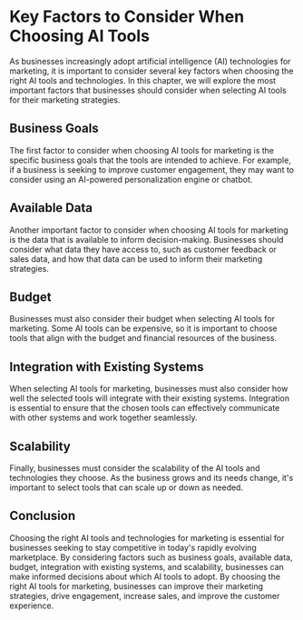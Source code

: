 Key Factors to Consider When Choosing AI Tools
=====================================================================================================================

As businesses increasingly adopt artificial intelligence (AI) technologies for marketing, it is important to consider several key factors when choosing the right AI tools and technologies. In this chapter, we will explore the most important factors that businesses should consider when selecting AI tools for their marketing strategies.

Business Goals
--------------

The first factor to consider when choosing AI tools for marketing is the specific business goals that the tools are intended to achieve. For example, if a business is seeking to improve customer engagement, they may want to consider using an AI-powered personalization engine or chatbot.

Available Data
--------------

Another important factor to consider when choosing AI tools for marketing is the data that is available to inform decision-making. Businesses should consider what data they have access to, such as customer feedback or sales data, and how that data can be used to inform their marketing strategies.

Budget
------

Businesses must also consider their budget when selecting AI tools for marketing. Some AI tools can be expensive, so it is important to choose tools that align with the budget and financial resources of the business.

Integration with Existing Systems
---------------------------------

When selecting AI tools for marketing, businesses must also consider how well the selected tools will integrate with their existing systems. Integration is essential to ensure that the chosen tools can effectively communicate with other systems and work together seamlessly.

Scalability
-----------

Finally, businesses must consider the scalability of the AI tools and technologies they choose. As the business grows and its needs change, it's important to select tools that can scale up or down as needed.

Conclusion
----------

Choosing the right AI tools and technologies for marketing is essential for businesses seeking to stay competitive in today's rapidly evolving marketplace. By considering factors such as business goals, available data, budget, integration with existing systems, and scalability, businesses can make informed decisions about which AI tools to adopt. By choosing the right AI tools for marketing, businesses can improve their marketing strategies, drive engagement, increase sales, and improve the customer experience.
